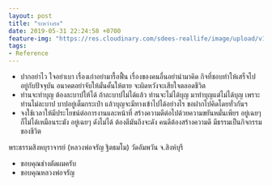```yaml
---
layout: post
title: "ระหว่างรอ"
date: 2019-05-31 22:24:58 +0700
feature-img: "https://res.cloudinary.com/sdees-reallife/image/upload/v1555658919/sample_feature_img.png"
tags:
- Reference
---
```

- ปากอย่าไว ใจอย่าเบา เรื่องเก่าอย่ามารื้อฟื้น เรื่องของคนอื่นอย่านำมาคิด กิจที่ชอบทำให้เสร็จไป อยู่กับปัจจุบัน อนาคตอย่าจับให้มั่นคั้นให้ตาย จะผิดหวังจะเสียใจตลอดชีวิต
- ท่านจะทำบุญ ต้องละบาปให้ได้ ถ้าละบาปไม่ได้แล้ว ท่านจะไม่ได้บุญ มาทำบุญแต่ไม่ได้บุญ เพราะท่านไม่ละบาป บาปอยู่เต็มกระเป๋า แล้วบุญจะมีทางเข้าไปได้อย่างไร ขอฝากไปคิดโดยทั่วกันฯ
- จงใช้เวลาให้มีประโยชน์ต่อการงานและหน้าที่ สร้างความดีต่อไปด้วยความขยันหมั่นเพียร อยู่เฉยๆ ก็ไม่ได้เหมือนระฆัง อยู่เฉยๆ ดังไม่ได้ ต้องตีมันถึงจะดัง คนดีต้องสร้างความดี มีธรรมเป็นกิจกรรมของชีวิต

พระธรรมสิงหบุราจารย์ (หลวงพ่อจรัญ ฐิตธมโม) วัดอัมพวัน จ.สิงห์บุรี

<i class="fa fa-child" style="color:plum"></i>

- ขอบคุณช่างตัดผมครับ
- ขอบคุณหลวงพ่อจรัญ
